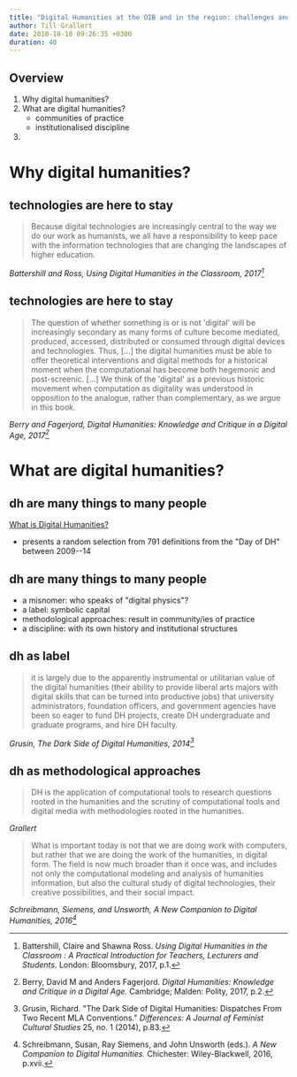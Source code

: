 ```yaml
---
title: "Digital Humanities at the OIB and in the region: challenges and chances outside the global north"
author: Till Grallert
date: 2018-10-18 09:26:35 +0300
duration: 40
---
```


## Overview

1. Why digital humanities?
2. What are digital humanities?
    - communities of practice
    - institutionalised discipline
3. 

# Why digital humanities?
## technologies are here to stay

>Because digital technologies are increasingly central to the way we do our work as humanists, we all have a responsibility to keep pace with the information technologies that are changing the landscapes of higher education.

<cite>Battershill and Ross, *Using Digital Humanities in the Classroom*, 2017[^3]</cite>

[^3]: Battershill, Claire and Shawna Ross. *Using Digital Humanities in the Classroom : A Practical Introduction for Teachers, Lecturers and Students.* London: Bloomsbury, 2017, p.1.

## technologies are here to stay

>The question of whether something is or is not 'digital' will be increasingly secondary as many forms of culture become mediated, produced, accessed, distributed or consumed through digital devices and technologies. Thus, [...] the digital humanities must be able to offer theoretical interventions and digital methods for a historical moment when the computational has become both hegemonic and post-screenic. [...] We think of the 'digital' as a previous historic movement when computation as digitality was understood in opposition to the analogue, rather than complementary, as we argue in this book.

<cite>Berry and  Fagerjord, *Digital Humanities: Knowledge and Critique in a Digital Age*, 2017[^5]</cite>

[^5]: Berry, David M and Anders Fagerjord. *Digital Humanities: Knowledge and Critique in a Digital Age.* Cambridge; Malden: Polity, 2017, p.2.

# What are digital humanities?
## dh are many things to many people

[What is Digital Humanities?](https://whatisdigitalhumanities.com/) 

- presents a random selection from 791 definitions from the "Day of DH" between 2009--14

## dh are many things to many people

- a misnomer: who speaks of "digital physics"?
- a label: symbolic capital
- methodological approaches: result in community/ies of practice
- a discipline: with its own history and institutional structures

## dh as label

>it is largely due  to the apparently instrumental or utilitarian value of the digital humanities (their ability to provide liberal arts majors with digital skills that can  be turned into productive jobs) that university administrators, foundation  officers, and government agencies have been so eager to fund DH projects,  create DH undergraduate and graduate programs, and hire DH faculty.

<cite>Grusin, *The Dark Side of Digital Humanities*, 2014[^2]</cite>

[^2]: Grusin, Richard. "The Dark Side of Digital Humanities: Dispatches From Two Recent MLA Conventions." *Differences: A Journal of Feminist Cultural Studies* 25, no. 1 (2014), p.83.

## dh as methodological approaches

>DH is the application of computational tools to research questions rooted in the humanities and the scrutiny of computational tools and digital media with methodologies rooted in the humanities.

<cite>Grallert</cite>

>What is important today is not that we are doing work with computers, but rather that we are doing the work of the humanities, in digital form. The field is now much broader than it once was, and includes not only the computational modeling and analysis of humanities information, but also the cultural study of digital technologies, their creative possibilities, and their social impact.

<cite>Schreibmann, Siemens, and Unsworth, *A New Companion to Digital Humanities*, 2016[^1]</cite>

[^1]: Schreibmann, Susan, Ray Siemens, and John Unsworth (eds.). *A New Companion to Digital Humanities.* Chichester: Wiley-Blackwell, 2016, p.xvii.
